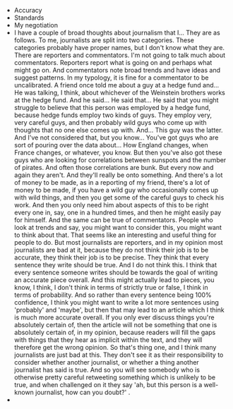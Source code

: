 - Accuracy
- Standards
- My negotiation
- I have a couple of broad thoughts about journalism that I... They are as follows. To me, journalists are split into two categories. These categories probably have proper names, but I don't know what they are. There are reporters and commentators. I'm not going to talk much about commentators. Reporters report what is going on and perhaps what might go on. And commentators note broad trends and have ideas and suggest patterns. In my typology, it is fine for a commentator to be uncalibrated. A friend once told me about a guy at a hedge fund and... He was talking, I think, about whichever of the Weinstein brothers works at the hedge fund. And he said... He said that... He said that you might struggle to believe that this person was employed by a hedge fund, because hedge funds employ two kinds of guys. They employ very, very careful guys, and then probably wild guys who come up with thoughts that no one else comes up with. And... This guy was the latter. And I've not considered that, but you know... You've got guys who are sort of pouring over the data about... How England changes, when France changes, or whatever, you know. But then you've also got these guys who are looking for correlations between sunspots and the number of pirates. And often those correlations are bunk. But every now and again they aren't. And they'll really be onto something. And there's a lot of money to be made, as in a reporting of my friend, there's a lot of money to be made, if you have a wild guy who occasionally comes up with wild things, and then you get some of the careful guys to check his work. And then you only need him about aspects of this to be right every one in, say, one in a hundred times, and then he might easily pay for himself. And the same can be true of commentators. People who look at trends and say, you might want to consider this, you might want to think about that. That seems like an interesting and useful thing for people to do. But most journalists are reporters, and in my opinion most journalists are bad at it, because they do not think their job is to be accurate, they think their job is to be precise. They think that every sentence they write should be true. And I do not think this. I think that every sentence someone writes should be towards the goal of writing an accurate piece overall. And this might actually lead to pieces, you know, I think, I don't think in terms of strictly true or false, I think in terms of probability. And so rather than every sentence being 100% confidence, I think you might want to write a lot more sentences using 'probably' and 'maybe', but then that may lead to an article which I think is much more accurate overall. If you only ever discuss things you're absolutely certain of, then the article will not be something that one is absolutely certain of, in my opinion, because readers will fill the gaps with things that they hear as implicit within the text, and they will therefore get the wrong opinion. So that's thing one, and I think many journalists are just bad at this. They don't see it as their responsibility to consider whether another journalist, or whether a thing another journalist has said is true. And so you will see somebody who is otherwise pretty careful retweeting something which is unlikely to be true, and when challenged on it they say 'ah, but this person is a well-known journalist, how can you doubt?' .
-